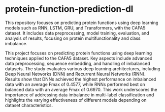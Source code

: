 # protein-function-prediction-dl
This repository focuses on predicting protein functions using deep learning models such as RNN, LSTM, GRU, and Transformers, with the CAFA5 dataset. It includes data preprocessing, model training, evaluation, and analysis of results, focusing on protein multifunctionality and class imbalance.


This project focuses on predicting protein functions using deep learning techniques applied to the CAFA5 dataset. Key aspects include advanced data preprocessing, sequence embedding, and handling of imbalanced datasets. The study evaluates various deep learning architectures, including Deep Neural Networks (DNN) and Recurrent Neural Networks (RNN). Results show that DNNs achieved the highest performance on imbalanced data with an average Fmax of 0.4577, while RNNs performed best on balanced data with an average Fmax of 0.6970. This work underscores the importance of addressing data imbalance in multi-label classification and highlights the varying effectiveness of different models depending on dataset characteristics.
